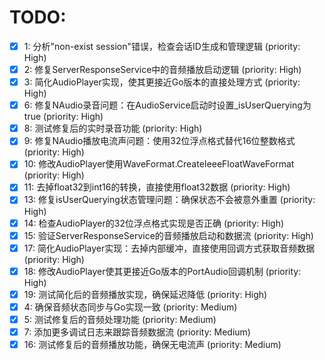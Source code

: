 # TODO:

- [x] 1: 分析"non-exist session"错误，检查会话ID生成和管理逻辑 (priority: High)
- [x] 2: 修复ServerResponseService中的音频播放启动逻辑 (priority: High)
- [x] 3: 简化AudioPlayer实现，使其更接近Go版本的直接处理方式 (priority: High)
- [x] 6: 修复NAudio录音问题：在AudioService启动时设置_isUserQuerying为true (priority: High)
- [x] 8: 测试修复后的实时录音功能 (priority: High)
- [x] 9: 修复NAudio播放电流声问题：使用32位浮点格式替代16位整数格式 (priority: High)
- [x] 10: 修改AudioPlayer使用WaveFormat.CreateIeeeFloatWaveFormat (priority: High)
- [x] 11: 去掉float32到int16的转换，直接使用float32数据 (priority: High)
- [x] 13: 修复isUserQuerying状态管理问题：确保状态不会被意外重置 (priority: High)
- [x] 14: 检查AudioPlayer的32位浮点格式实现是否正确 (priority: High)
- [x] 15: 验证ServerResponseService的音频播放启动和数据流 (priority: High)
- [x] 17: 简化AudioPlayer实现：去掉内部缓冲，直接使用回调方式获取音频数据 (priority: High)
- [x] 18: 修改AudioPlayer使其更接近Go版本的PortAudio回调机制 (priority: High)
- [x] 19: 测试简化后的音频播放实现，确保延迟降低 (priority: High)
- [x] 4: 确保音频状态同步与Go实现一致 (priority: Medium)
- [x] 5: 测试修复后的音频处理功能 (priority: Medium)
- [x] 7: 添加更多调试日志来跟踪音频数据流 (priority: Medium)
- [x] 16: 测试修复后的音频播放功能，确保无电流声 (priority: Medium)
